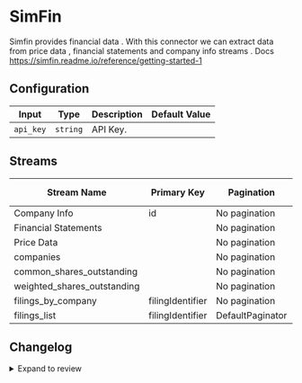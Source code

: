# SimFin
Simfin provides financial data .
With this connector we can extract data from price data , financial statements and company info streams .
Docs https://simfin.readme.io/reference/getting-started-1

## Configuration

| Input | Type | Description | Default Value |
|-------|------|-------------|---------------|
| `api_key` | `string` | API Key.  |  |

## Streams
| Stream Name | Primary Key | Pagination | Supports Full Sync | Supports Incremental |
|-------------|-------------|------------|---------------------|----------------------|
| Company Info  | id | No pagination | ✅ |  ❌  |
| Financial Statements |  | No pagination | ✅ |  ❌  |
| Price Data |  | No pagination | ✅ |  ❌  |
| companies |  | No pagination | ✅ |  ❌  |
| common_shares_outstanding |  | No pagination | ✅ |  ❌  |
| weighted_shares_outstanding |  | No pagination | ✅ |  ❌  |
| filings_by_company | filingIdentifier | No pagination | ✅ |  ❌  |
| filings_list | filingIdentifier | DefaultPaginator | ✅ |  ❌  |

## Changelog

<details>
  <summary>Expand to review</summary>

| Version          | Date              | Pull Request | Subject        |
|------------------|-------------------|--------------|----------------|
| 0.0.25 | 2025-06-28 | [62235](https://github.com/airbytehq/airbyte/pull/62235) | Update dependencies |
| 0.0.24 | 2025-06-21 | [61803](https://github.com/airbytehq/airbyte/pull/61803) | Update dependencies |
| 0.0.23 | 2025-06-14 | [61614](https://github.com/airbytehq/airbyte/pull/61614) | Update dependencies |
| 0.0.22 | 2025-05-25 | [60523](https://github.com/airbytehq/airbyte/pull/60523) | Update dependencies |
| 0.0.21 | 2025-05-10 | [60103](https://github.com/airbytehq/airbyte/pull/60103) | Update dependencies |
| 0.0.20 | 2025-05-04 | [59596](https://github.com/airbytehq/airbyte/pull/59596) | Update dependencies |
| 0.0.19 | 2025-04-27 | [59006](https://github.com/airbytehq/airbyte/pull/59006) | Update dependencies |
| 0.0.18 | 2025-04-19 | [58386](https://github.com/airbytehq/airbyte/pull/58386) | Update dependencies |
| 0.0.17 | 2025-04-12 | [57970](https://github.com/airbytehq/airbyte/pull/57970) | Update dependencies |
| 0.0.16 | 2025-04-05 | [56324](https://github.com/airbytehq/airbyte/pull/56324) | Update dependencies |
| 0.0.15 | 2025-03-08 | [55606](https://github.com/airbytehq/airbyte/pull/55606) | Update dependencies |
| 0.0.14 | 2025-03-01 | [55099](https://github.com/airbytehq/airbyte/pull/55099) | Update dependencies |
| 0.0.13 | 2025-02-22 | [54509](https://github.com/airbytehq/airbyte/pull/54509) | Update dependencies |
| 0.0.12 | 2025-02-15 | [54074](https://github.com/airbytehq/airbyte/pull/54074) | Update dependencies |
| 0.0.11 | 2025-02-08 | [53578](https://github.com/airbytehq/airbyte/pull/53578) | Update dependencies |
| 0.0.10 | 2025-02-01 | [53084](https://github.com/airbytehq/airbyte/pull/53084) | Update dependencies |
| 0.0.9 | 2025-01-25 | [52401](https://github.com/airbytehq/airbyte/pull/52401) | Update dependencies |
| 0.0.8 | 2025-01-18 | [51949](https://github.com/airbytehq/airbyte/pull/51949) | Update dependencies |
| 0.0.7 | 2025-01-11 | [51397](https://github.com/airbytehq/airbyte/pull/51397) | Update dependencies |
| 0.0.6 | 2024-12-28 | [50776](https://github.com/airbytehq/airbyte/pull/50776) | Update dependencies |
| 0.0.5 | 2024-12-21 | [50306](https://github.com/airbytehq/airbyte/pull/50306) | Update dependencies |
| 0.0.4 | 2024-12-14 | [49790](https://github.com/airbytehq/airbyte/pull/49790) | Update dependencies |
| 0.0.3 | 2024-12-12 | [49390](https://github.com/airbytehq/airbyte/pull/49390) | Update dependencies |
| 0.0.2 | 2024-12-11 | [49118](https://github.com/airbytehq/airbyte/pull/49118) | Starting with this version, the Docker image is now rootless. Please note that this and future versions will not be compatible with Airbyte versions earlier than 0.64 |
| 0.0.1 | 2024-11-08 | | Initial release by [@ombhardwajj](https://github.com/ombhardwajj) via Connector Builder |

</details>
